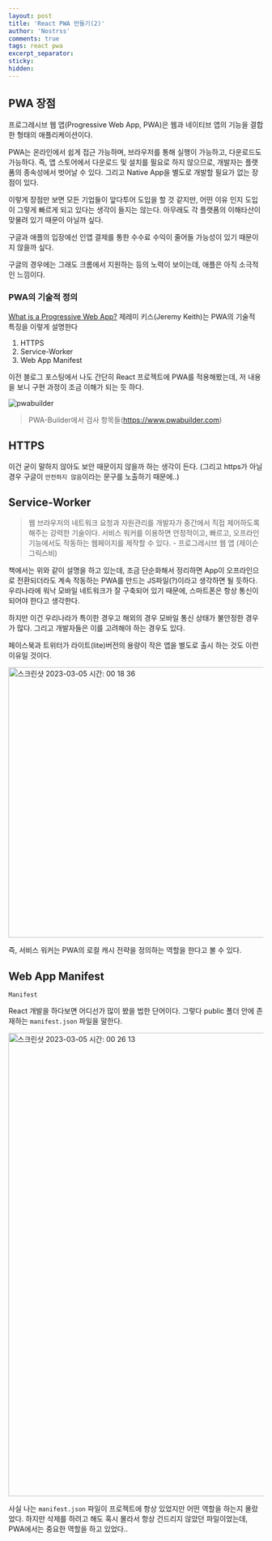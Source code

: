 ```yaml
---
layout: post
title: 'React PWA 만들기(2)'
author: 'Nostrss'
comments: true
tags: react pwa
excerpt_separator:
sticky:
hidden:
---
```


## PWA 장점

프로그레시브 웹 앱(Progressive Web App, PWA)은 웹과 네이티브 앱의 기능을 결합한 형태의 애플리케이션이다.

PWA는 온라인에서 쉽게 접근 가능하며, 브라우저를 통해 실행이 가능하고, 다운로드도 가능하다.
즉, 앱 스토어에서 다운로드 및 설치를 필요로 하지 않으므로, 개발자는 플랫폼의 종속성에서 벗어날 수 있다.
그리고 Native App을 별도로 개발할 필요가 없는 장점이 있다.

이렇게 장점만 보면 모든 기업들이 앞다투어 도입을 할 것 같지만, 어떤 이유 인지 도입이 그렇게 빠르게 되고 있다는 생각이 들지는 않는다.
아무래도 각 플랫폼의 이해타산이 맞물려 있기 때문이 아닐까 싶다.

구글과 애플의 입장에선 인앱 결제를 통한 수수료 수익이 줄어들 가능성이 있기 때문이지 않을까 싶다.

구글의 경우에는 그래도 크롬에서 지원하는 등의 노력이 보이는데, 애플은 아직 소극적인 느낌이다.

### PWA의 기술적 정의

[What is a Progressive Web App?](https://adactio.medium.com/what-is-a-progressive-web-app-f1ca780f30e6)
제레미 키스(Jeremy Keith)는 PWA의 기술적 특징을 이렇게 설명한다

1. HTTPS
2. Service-Worker
3. Web App Manifest

이전 블로그 포스팅에서 나도 간단히 React 프로젝트에 PWA를 적용해봤는데, 저 내용을 보니 구현 과정이 조금 이해가 되는 듯 하다.

![pwabuilder](https://user-images.githubusercontent.com/56717167/222913262-adc55a93-e498-49d1-8cba-ceff24f4ddf6.png)

> PWA-Builder에서 검사 항목들(https://www.pwabuilder.com)

## HTTPS

이건 굳이 말하지 않아도 보안 때문이지 않을까 하는 생각이 든다.
(그리고 https가 아닐 경우 구글이 `안전하지 않음`이라는 문구를 노출하기 때문에..)

## Service-Worker

> 웹 브라우저의 네트워크 요청과 자원관리를 개발자가 중간에서 직접 제어하도록 해주는 강력한 기술이다. 서비스 워커를 이용하면 안정적이고, 빠르고, 오프라인 기능에서도 작동하는 웹페이지를 제작할 수 있다. - 프로그레시브 웹 앱 (제이슨 그릭스비)

책에서는 위와 같이 설명을 하고 있는데, 조금 단순화해서 정리하면 App이 오프라인으로 전환되더라도 계속 작동하는 PWA를 만드는 JS파일(?)이라고 생각하면 될 듯하다.
우리나라에 워낙 모바일 네트워크가 잘 구축되어 있기 때문에, 스마트폰은 항상 통신이 되어야 한다고 생각한다.

하지만 이건 우리나라가 특이한 경우고 해외의 경우 모바일 통신 상태가 불안정한 경우가 많다. 그리고 개발자들은 이를 고려해야 하는 경우도 있다.

페이스북과 트위터가 라이트(lite)버전의 용량이 작은 앱을 별도로 출시 하는 것도 이런 이유일 것이다.

<img width="534" alt="스크린샷 2023-03-05 시간: 00 18 36" src="https://user-images.githubusercontent.com/56717167/222914281-0783569b-f595-49f6-bc92-29fcd9e5ed15.png">

즉, 서비스 워커는 PWA의 로컬 캐시 전략을 정의하는 역할을 한다고 볼 수 있다.

## Web App Manifest

`Manifest`

React 개발을 하다보면 어디선가 많이 봤을 법한 단어이다. 그렇다 public 폴더 안에 존재하는 `manifest.json` 파일을 말한다.

<img width="915" alt="스크린샷 2023-03-05 시간: 00 26 13" src="https://user-images.githubusercontent.com/56717167/222914577-29066a4a-ebfd-4658-b2a5-ca8709fe0f54.png">

사실 나는 `manifest.json` 파일이 프로젝트에 항상 있었지만 어떤 역할을 하는지 몰랐었다. 하지만 삭제를 하려고 해도 혹시 몰라서 항상 건드리지 않았던 파일이었는데, PWA에서는 중요한 역할을 하고 있었다..
